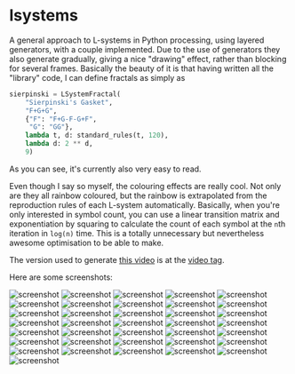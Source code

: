 # lsystems

A general approach to L-systems in Python processing, using layered generators,
with a couple implemented. Due to the use of generators they also generate
gradually, giving a nice "drawing" effect, rather than blocking for several
frames. Basically the beauty of it is that having written all the "library"
code, I can define fractals as simply as

```Python
sierpinski = LSystemFractal(
    "Sierpinski's Gasket",
    "F+G+G",
    {"F": "F+G-F-G+F",
     "G": "GG"},
    lambda t, d: standard_rules(t, 120),
    lambda d: 2 ** d,
    9)
```

As you can see, it's currently also very easy to read.

Even though I say so myself, the colouring effects are really cool. Not only are
they all rainbow coloured, but the rainbow is extrapolated from the reproduction
rules of each L-system automatically. Basically, when you're only interested in
symbol count, you can use a linear transition matrix and exponentiation by
squaring to calculate the count of each symbol at the `n`th iteration in
`log(n)` time. This is a totally unnecessary but nevertheless awesome
optimisation to be able to make.

The version used to generate [this video](https://youtu.be/kf3hgNMjzX4) is at
the [video tag](https://github.com/goedel-gang/lsystems/tree/video).

Here are some screenshots:

![screenshot](https://github.com/goedel-gang/lsystems/blob/master/screenshots/00_sierpinskis_gasket.png)
![screenshot](https://github.com/goedel-gang/lsystems/blob/master/screenshots/01_the_dragon_curve.png)
![screenshot](https://github.com/goedel-gang/lsystems/blob/master/screenshots/02_a_lindenmayer_fern.png)
![screenshot](https://github.com/goedel-gang/lsystems/blob/master/screenshots/03_the_levy_c_curve.png)
![screenshot](https://github.com/goedel-gang/lsystems/blob/master/screenshots/04_hilberts_spacefilling_curve.png)
![screenshot](https://github.com/goedel-gang/lsystems/blob/master/screenshots/05_sierpinskis_gasket_hexagonal_variant.png)
![screenshot](https://github.com/goedel-gang/lsystems/blob/master/screenshots/06_koch_snowflake.png)
![screenshot](https://github.com/goedel-gang/lsystems/blob/master/screenshots/07_square_koch_curve.png)
![screenshot](https://github.com/goedel-gang/lsystems/blob/master/screenshots/08_binary_tree.png)
![screenshot](https://github.com/goedel-gang/lsystems/blob/master/screenshots/09_fibonacci_word_fractal.png)
![screenshot](https://github.com/goedel-gang/lsystems/blob/master/screenshots/10_crystal.png)
![screenshot](https://github.com/goedel-gang/lsystems/blob/master/screenshots/11_peano_curve.png)
![screenshot](https://github.com/goedel-gang/lsystems/blob/master/screenshots/12_cantor_set.png)
![screenshot](https://github.com/goedel-gang/lsystems/blob/master/screenshots/13_sierpinski_star.png)
![screenshot](https://github.com/goedel-gang/lsystems/blob/master/screenshots/14_sierpinskis_carpet.png)
![screenshot](https://github.com/goedel-gang/lsystems/blob/master/screenshots/15_krishna_anklets.png)
![screenshot](https://github.com/goedel-gang/lsystems/blob/master/screenshots/16_mango.png)
![screenshot](https://github.com/goedel-gang/lsystems/blob/master/screenshots/17_board.png)
![screenshot](https://github.com/goedel-gang/lsystems/blob/master/screenshots/18_square_sierpinski.png)
![screenshot](https://github.com/goedel-gang/lsystems/blob/master/screenshots/19_penrose_tiling.png)
![screenshot](https://github.com/goedel-gang/lsystems/blob/master/screenshots/20_hexagonal_gosper.png)
![screenshot](https://github.com/goedel-gang/lsystems/blob/master/screenshots/21_quadratic_gosper.png)
![screenshot](https://github.com/goedel-gang/lsystems/blob/master/screenshots/22_bourke_triangle.png)
![screenshot](https://github.com/goedel-gang/lsystems/blob/master/screenshots/23_bourkes_first_bush.png)
![screenshot](https://github.com/goedel-gang/lsystems/blob/master/screenshots/24_bourkes_second_bush.png)
![screenshot](https://github.com/goedel-gang/lsystems/blob/master/screenshots/25_bourkes_third_bush.png)
![screenshot](https://github.com/goedel-gang/lsystems/blob/master/screenshots/26_saupes_bush.png)
![screenshot](https://github.com/goedel-gang/lsystems/blob/master/screenshots/27_bourke_stick.png)
![screenshot](https://github.com/goedel-gang/lsystems/blob/master/screenshots/28_bourke_weed.png)
![screenshot](https://github.com/goedel-gang/lsystems/blob/master/screenshots/29_koch_island_1.png)
![screenshot](https://github.com/goedel-gang/lsystems/blob/master/screenshots/30_koch_island_2.png)
![screenshot](https://github.com/goedel-gang/lsystems/blob/master/screenshots/31_koch_island_3.png)
![screenshot](https://github.com/goedel-gang/lsystems/blob/master/screenshots/32_minkowski_islandsausage.png)
![screenshot](https://github.com/goedel-gang/lsystems/blob/master/screenshots/33_pentaplexity.png)
![screenshot](https://github.com/goedel-gang/lsystems/blob/master/screenshots/34_bourke_rings.png)
![screenshot](https://github.com/goedel-gang/lsystems/blob/master/screenshots/35_bourke_2.png)
